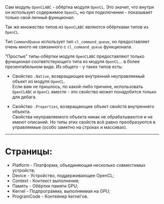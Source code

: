 


Сам модуль `OpenCLABC` - обёртка модуля `OpenCL`. Это значит, что внутри он использует
содержимое `OpenCL`, но при подключении - показывает только свой личный функционал.

Так же множество типов из `OpenCLABC` являются обёртками типов из `OpenCL`.

Тип `CommandQueue` использует тип `cl_command_queue`, но предоставляет очень много не связанного с `cl_command_queue` функционала.

"Простые" типы-обёртки модуля `OpenCLABC` предоставляют только функционал соответствующего
типа из модуля `OpenCL`... в более презентабельном виде. Из общего - у таких типов есть:

- Свойство `.Native`, возвращающее внутренний неуправляемый объект из модуля `OpenCL`.\
Если вам не пришлось, по какой-либо причине, использовать `OpenCLABC` и `OpenCL` вместе - это свойство может понадобится только для дебага.

- Свойство `.Properties`, возвращающее объект свойств внутреннего объекта.\
Свойства неуправляемого объекта никак не обрабатываются и не имеют описаний.
Но типы этих свойств всё равно преобразуются в управляемые (особо заметно на строках и массивах).

---

# Страницы:

- <a path="Platform/">		Platform	</a> - Платформа, объединяющая несколько совместимых устройств;
- <a path="Device/">		Device		</a> - Устройство, поддерживающее OpenCL;
- <a path="Context/">		Context		</a> - Контекст выполнения;
- <a path="Память/">		Память		</a> - Обёртки памяти GPU;
- <a path="Kernel/">		Kernel		</a> - Подпрограмма, выполняемая на GPU;
- <a path="ProgramCode/">	ProgramCode	</a> - Контейнер kernel'ов.


